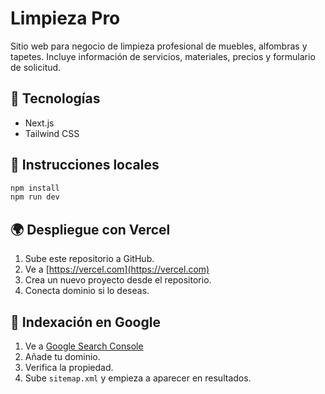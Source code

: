 # Limpieza Pro

Sitio web para negocio de limpieza profesional de muebles, alfombras y tapetes. Incluye información de servicios, materiales, precios y formulario de solicitud.

## 🚀 Tecnologías
- Next.js
- Tailwind CSS

## 🧪 Instrucciones locales
```bash
npm install
npm run dev
```

## 🌍 Despliegue con Vercel
1. Sube este repositorio a GitHub.
2. Ve a [https://vercel.com](https://vercel.com)
3. Crea un nuevo proyecto desde el repositorio.
4. Conecta dominio si lo deseas.

## 🔎 Indexación en Google
1. Ve a [Google Search Console](https://search.google.com/search-console/)
2. Añade tu dominio.
3. Verifica la propiedad.
4. Sube `sitemap.xml` y empieza a aparecer en resultados.
